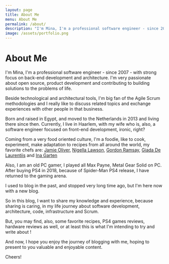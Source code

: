 ```yaml
---
layout: page
title: About Me
menu: About Me
permalink: /about/
description: "I'm Mina, I'm a professional software engineer - since 2007 - with strong focus on back-end development and architecture. I'm very passionate about open source, product development and contributing to building solutions to the problems of life."
image: /assets/portfolio.png
---
```


<h1>About Me</h1>

<div class="about-me">
    <p>
        I'm Mina, I'm a professional software engineer - since 2007 - with strong focus on back-end development and architecture. I'm very passionate about open source, product development and contributing to building solutions to the problems of life.
    </p>
    <p>
        Beside technological and architectural tools, I'm big fan of the Agile Scrum methodologies and I really like to discuss related topics and exchange experiences with other people in that business.
    </p>
    <p>
        Born and raised in Egypt, and moved to the Netherlands in 2013 and living there since then. Currently, I live in Haarlem, with my wife who is, also, a software engineer focused on front-end development, ironic, right?
    </p>
    <p>
        Coming from a very food oriented culture, I'm a foodie, like to cook, experiment, make adaptation to recipes from all around the world, my favorite chefs are: <a href="http://jamieoliver.com/" alt="http://jamieoliver.com/" target="_blank">Jamie Oliver</a>, <a href="http://nigella.com/" alt="http://nigella.com/" target="_blank">Nigella Lawson</a>, <a href="https://www.gordonramsay.com/" alt="https://www.gordonramsay.com/" target="_blank">Gordon Ramsay</a>, <a href="https://giadzy.com/" alt="https://giadzy.com/" target="_blank">Giada De Laurentiis</a> and <a href="http://www.barefootcontessa.com/" alt="http://www.barefootcontessa.com/" target="_blank">Ina Garten</a>
    </p>
    <p>
         Also, I am an old PC gamer, I played all Max Payne, Metal Gear Solid on PC. After buying PS4 in 2018, because of Spider-Man PS4 release, I have returned to the gaming arena.
    </p>
    <p>
        I used to blog in the past, and stopped very long time ago, but I'm here now with a new blog.
    </p>
    <p>
        So in this blog, I want to share my knowledge and experience, because sharing is caring, in my life journey about software development, architecture, code, infrastructure and Scrum.
    </p>
    <p>
        But, you may find, also, some favorite recipes, PS4 games reviews, hardware reviews as well, or at least this is what I'm intending to try and write about !
    </p>
    <p>
        And now, I hope you enjoy the journey of blogging with me, hoping to present to you valuable and enjoyable content.
    </p>
    <p>Cheers!</p>
</div>
